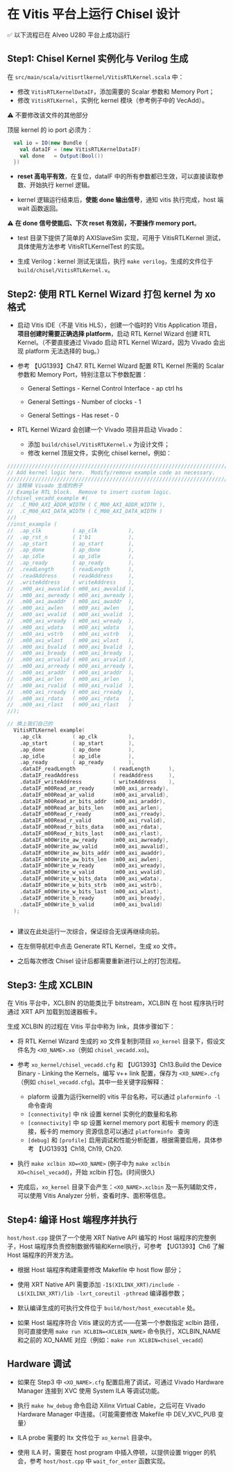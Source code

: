 # 在 Vitis 平台上运行 Chisel 设计

✅ 以下流程已在 Alveo U280 平台上成功运行

## Step1: Chisel Kernel 实例化与 Verilog 生成

在 `src/main/scala/vitisrtlkernel/VitisRTLKernel.scala` 中：
* 修改 `VitisRTLKernelDataIF`，添加需要的 Scalar 参数和 Memory Port；
* 修改 `VitisRTLKernel`，实例化 kernel 模块（参考例子中的 VecAdd）。

⚠️ 不要修改该文件的其他部分

顶层 kernel 的 io port 必须为：
```scala
  val io = IO(new Bundle {
    val dataIF = (new VitisRTLKernelDataIF)
    val done   = Output(Bool())
  })
```

* **reset 高电平有效**，在复位，dataIF 中的所有参数都已生效，可以直接读取参数、开始执行 kernel 逻辑。

* kernel 逻辑运行结束后，**使能 done 输出信号**，通知 vitis 执行完成，host 端 wait 函数返回。

⚠️ **在 done 信号使能后、下次 reset 有效前，不要操作 memory port**。

* test 目录下提供了简单的 AXISlaveSim 实现，可用于 VitisRTLKernel 测试，具体使用方法参考 VitisRTLKernelTest 的实现。

* 生成 Verilog：kernel 测试无误后，执行 `make verilog`，生成的文件位于 `build/chisel/VitisRTLKernel.v`。


## Step2: 使用 RTL Kernel Wizard 打包 kernel 为 xo 格式

* 启动 Vitis IDE（不是 Vitis HLS），创建一个临时的 Vitis Application 项目，**项目创建时需要正确选择 platform**，启动 RTL Kernel Wizard 创建 RTL Kernel。（不要直接通过 Vivado 启动 RTL Kernel Wizard，因为 Vivado 会出现 platform 无法选择的 bug。）

* 参考 【UG1393】Ch47. RTL Kernel Wizard 配置 RTL Kernel 所需的 Scalar 参数和 Memory Port，特别注意以下参数配置：

  * General Settings - Kernel Control Interface - ap ctrl hs

  * General Settings - Number of clocks - 1

  * General Settings - Has reset - 0


* RTL Kernel Wizard 会创建一个 Vivado 项目并启动 Vivado：

  * 添加 `build/chisel/VitisRTLKernel.v` 为设计文件；
  * 修改 kernel 顶层文件，实例化 chisel kernel，例如：

```verilog
///////////////////////////////////////////////////////////////////////////////
// Add kernel logic here.  Modify/remove example code as necessary.
///////////////////////////////////////////////////////////////////////////////
// 注释掉 Vivado 生成的例子
// Example RTL block.  Remove to insert custom logic.
//chisel_vecadd_example #(
//  .C_M00_AXI_ADDR_WIDTH ( C_M00_AXI_ADDR_WIDTH ),
//  .C_M00_AXI_DATA_WIDTH ( C_M00_AXI_DATA_WIDTH )
//)
//inst_example (
//  .ap_clk          ( ap_clk          ),
//  .ap_rst_n        ( 1'b1            ),
//  .ap_start        ( ap_start        ),
//  .ap_done         ( ap_done         ),
//  .ap_idle         ( ap_idle         ),
//  .ap_ready        ( ap_ready        ),
//  .readLength      ( readLength      ),
//  .readAddress     ( readAddress     ),
//  .writeAddress    ( writeAddress    ),
//  .m00_axi_awvalid ( m00_axi_awvalid ),
//  .m00_axi_awready ( m00_axi_awready ),
//  .m00_axi_awaddr  ( m00_axi_awaddr  ),
//  .m00_axi_awlen   ( m00_axi_awlen   ),
//  .m00_axi_wvalid  ( m00_axi_wvalid  ),
//  .m00_axi_wready  ( m00_axi_wready  ),
//  .m00_axi_wdata   ( m00_axi_wdata   ),
//  .m00_axi_wstrb   ( m00_axi_wstrb   ),
//  .m00_axi_wlast   ( m00_axi_wlast   ),
//  .m00_axi_bvalid  ( m00_axi_bvalid  ),
//  .m00_axi_bready  ( m00_axi_bready  ),
//  .m00_axi_arvalid ( m00_axi_arvalid ),
//  .m00_axi_arready ( m00_axi_arready ),
//  .m00_axi_araddr  ( m00_axi_araddr  ),
//  .m00_axi_arlen   ( m00_axi_arlen   ),
//  .m00_axi_rvalid  ( m00_axi_rvalid  ),
//  .m00_axi_rready  ( m00_axi_rready  ),
//  .m00_axi_rdata   ( m00_axi_rdata   ),
//  .m00_axi_rlast   ( m00_axi_rlast   )
//);

// 换上我们自己的
  VitisRTLKernel example(
    .ap_clk          ( ap_clk          ),
    .ap_start        ( ap_start        ),
    .ap_done         ( ap_done         ),
    .ap_idle         ( ap_idle         ),
    .ap_ready        ( ap_ready        ),
    .dataIF_readLength            ( readLength      ),
    .dataIF_readAddress           ( readAddress     ),
    .dataIF_writeAddress          ( writeAddress    ),
    .dataIF_m00Read_ar_ready      (m00_axi_arready),
    .dataIF_m00Read_ar_valid      (m00_axi_arvalid),
    .dataIF_m00Read_ar_bits_addr  (m00_axi_araddr),
    .dataIF_m00Read_ar_bits_len   (m00_axi_arlen),
    .dataIF_m00Read_r_ready       (m00_axi_rready),
    .dataIF_m00Read_r_valid       (m00_axi_rvalid),
    .dataIF_m00Read_r_bits_data   (m00_axi_rdata),
    .dataIF_m00Read_r_bits_last   (m00_axi_rlast),
    .dataIF_m00Write_aw_ready     (m00_axi_awready),
    .dataIF_m00Write_aw_valid     (m00_axi_awvalid),
    .dataIF_m00Write_aw_bits_addr (m00_axi_awaddr),
    .dataIF_m00Write_aw_bits_len  (m00_axi_awlen),
    .dataIF_m00Write_w_ready      (m00_axi_wready),
    .dataIF_m00Write_w_valid      (m00_axi_wvalid),
    .dataIF_m00Write_w_bits_data  (m00_axi_wdata),
    .dataIF_m00Write_w_bits_strb  (m00_axi_wstrb),
    .dataIF_m00Write_w_bits_last  (m00_axi_wlast),
    .dataIF_m00Write_b_ready      (m00_axi_bready),
    .dataIF_m00Write_b_valid      (m00_axi_bvalid)
  );
    
```

* 建议在此处运行一次综合，保证综合无误再继续向前。

* 在左侧导航栏中点击 Generate RTL Kernel，生成 xo 文件。

* 之后每次修改 Chisel 设计后都需要重新进行以上的打包流程。

## Step3: 生成 XCLBIN

在 Vitis 平台中，XCLBIN 的功能类比于 bitstream，XCLBIN 在 host 程序执行时通过 XRT API 加载到加速器板卡。

生成 XCLBIN 的过程在 Vitis 平台中称为 link，具体步骤如下：

* 将 RTL Kernel Wizard 生成的 xo 文件复制到项目 `xo_kernel` 目录下，假设文件名为 `<XO_NAME>.xo`（例如 `chisel_vecadd.xo`)。

* 参考 `xo_kernel/chisel_vecadd.cfg` 和 【UG1393】Ch13.Build the Device Binary - Linking the Kernels，编写 v++ link 配置，保存为 `<XO_NAME>.cfg`（例如 `chisel_vecadd.cfg`)。其中一些关键字段解释：
  * plaform 设置为运行kernel的 vitis 平台名称，可以通过 `plaforminfo -l` 命令查询
  * `[connectivity]` 中 nk 设置 kernel 实例化的数量和名称
  * `[connectivity]` 中 sp 设置 kernel memory port 和板卡 memory 的连接，板卡的 memory 资源信息可以通过 `platforminfo ` 查询
  * `[debug]` 和 `[profile]` 启用调试和性能分析配置，根据需要启用，具体参考 【UG1393】Ch18, Ch19, Ch20.
  
* 执行 `make xclbin XO=<XO_NAME>` (例子中为 `make xclbin XO=chisel_vecadd`)，开始 xclbin 打包。(时间很久)

* 完成后，`xo_kernel` 目录下会产生：`<XO_NAME>.xclbin` 及一系列辅助文件，可以使用 Vitis Analyzer 分析，查看时序、面积等信息。

## Step4: 编译 Host 端程序并执行

`host/host.cpp` 提供了一个使用 XRT Native API 编写的 Host 端程序的完整例子，Host 端程序负责控制数据传输和Kernel执行，可参考 【UG1393】Ch6 了解 Host 端程序的开发方法。

* 根据 Host 端程序构建需要修改 Makefile 中 host flow 部分；

* 使用 XRT Native API 需要添加 `-I$(XILINX_XRT)/include -L$(XILINX_XRT)/lib -lxrt_coreutil -pthread` 编译器参数；

* 默认编译生成的可执行文件位于 `build/host/host_executable` 处。

* 如果 Host 端程序符合 Vitis 建议的方式——在第一个参数指定 xclbin 路径，则可直接使用 `make run XCLBIN=<XCLBIN_NAME>` 命令执行，XCLBIN_NAME 和之前的 XO_NAME 对应（例如：`make run XCLBIN=chisel_vecadd`)

## Hardware 调试

* 如果在 Step3 中 `<XO_NAME>.cfg` 配置启用了调试，可通过 Vivado Hardware Manager 连接到 XVC 使用 System ILA 等调试功能。

* 执行 `make hw_debug` 命令启动 Xilinx Virtual Cable，之后可在 Vivado Hardware Manager 中连接。（可能需要修改 Makefile 中 DEV_XVC_PUB 变量）

* ILA probe 需要的 ltx 文件位于 `xo_kernel` 目录中。

* 使用 ILA 时，需要在 host program 中插入停顿，以提供设置 trigger 的机会，参考 `host/host.cpp` 中 `wait_for_enter` 函数实现。




